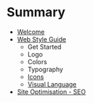 # Summary

* [Welcome](README.md)
* [Web Style Guide](style_guide.md)
   * Get Started
   * Logo
   * Colors
   * Typography
   * [Icons](icons.md)
   * [Visual Language](visual_language.md)
* [Site Optimisation - SEO](site_optimisation_-_seo.md)

